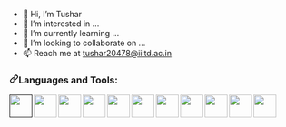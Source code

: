 - 👋 Hi, I’m Tushar
- 👀 I’m interested in ...
- 🌱 I’m currently learning ...
- 💞️ I’m looking to collaborate on ...
- 📫 Reach me at tushar20478@iiitd.ac.in




<h3 tabindex="-1" dir="auto"><a id="user-content-languages-and-tools" class="anchor" aria-hidden="true" href="#languages-and-tools"><svg class="octicon octicon-link" viewBox="0 0 16 16" version="1.1" width="16" height="16" aria-hidden="true"><path d="m7.775 3.275 1.25-1.25a3.5 3.5 0 1 1 4.95 4.95l-2.5 2.5a3.5 3.5 0 0 1-4.95 0 .751.751 0 0 1 .018-1.042.751.751 0 0 1 1.042-.018 1.998 1.998 0 0 0 2.83 0l2.5-2.5a2.002 2.002 0 0 0-2.83-2.83l-1.25 1.25a.751.751 0 0 1-1.042-.018.751.751 0 0 1-.018-1.042Zm-4.69 9.64a1.998 1.998 0 0 0 2.83 0l1.25-1.25a.751.751 0 0 1 1.042.018.751.751 0 0 1 .018 1.042l-1.25 1.25a3.5 3.5 0 1 1-4.95-4.95l2.5-2.5a3.5 3.5 0 0 1 4.95 0 .751.751 0 0 1-.018 1.042.751.751 0 0 1-1.042.018 1.998 1.998 0 0 0-2.83 0l-2.5 2.5a1.998 1.998 0 0 0 0 2.83Z"></path></svg></a>Languages and Tools:</h3>
<p dir="auto"><a href=""><img align="left" src="https://camo.githubusercontent.com/b5a4579e36f5e9df6020f467fb0d3aca745c764749c6a97d2a07ba5773fbee4f/68747470733a2f2f63646e2d69636f6e732d706e672e666c617469636f6e2e636f6d2f3531322f3232362f3232363737372e706e67" height="40" data-canonical-src="https://cdn-icons-png.flaticon.com/512/226/226777.png" style="max-width: 100%;"></a>
<a href="https://github.com/Tushar0805"><img align="left" src="https://camo.githubusercontent.com/8189f2ee1a17bae39d5d80aac35701add11c79eacc3a84eaf4971d63998e87a0/68747470733a2f2f63646e332e69636f6e66696e6465722e636f6d2f646174612f69636f6e732f6c6f676f732d616e642d6272616e64732d61646f62652f3531322f3236375f507974686f6e2d3531322e706e67" height="40" data-canonical-src="https://cdn3.iconfinder.com/data/icons/logos-and-brands-adobe/512/267_Python-512.png" style="max-width: 100%;"></a>
<a href="https://github.com/Tushar0805"><img align="left" src="https://camo.githubusercontent.com/8162000933b0ce3cb7bfd29d09a79acee7ce0f2ecb56990ed38b687ab11936e9/68747470733a2f2f75706c6f61642e77696b696d656469612e6f72672f77696b6970656469612f636f6d6d6f6e732f312f31392f435f4c6f676f2e706e67" height="40" data-canonical-src="https://upload.wikimedia.org/wikipedia/commons/1/19/C_Logo.png" style="max-width: 100%;"></a>
<a href="https://github.com/Tushar0805"><img align="left" src="https://camo.githubusercontent.com/6553e5a11ca04b761470087e471a9c444d23b492da73f34ad0629f5c657bb630/68747470733a2f2f63646e2e69636f6e73636f75742e636f6d2f69636f6e2f667265652f706e672d3235362f6c696e75782d333532313534392d323934343936372e706e67" height="40" data-canonical-src="https://cdn.iconscout.com/icon/free/png-256/linux-3521549-2944967.png" style="max-width: 100%;"></a>
<a href="https://github.com/Tushar0805"><img align="left" src="https://camo.githubusercontent.com/13a4ffd69c3eee667515dbcc013b03158b43353978ae5c90c04b4ba87a839dcd/68747470733a2f2f63646e2e69636f6e2d69636f6e732e636f6d2f69636f6e73322f323130372f504e472f3531322f66696c655f747970655f7673636f64655f69636f6e5f3133303038342e706e67" height="40" data-canonical-src="https://cdn.icon-icons.com/icons2/2107/PNG/512/file_type_vscode_icon_130084.png" style="max-width: 100%;"></a>
<a href="https://github.com/Tushar0805"><img align="left" src="https://camo.githubusercontent.com/cffa5dc1c518c3e9a76c263775ba4d785302c90d489dbdf1e92ce75403aa651b/68747470733a2f2f75706c6f61642e77696b696d656469612e6f72672f77696b6970656469612f636f6d6d6f6e732f7468756d622f312f31302f5079546f7263685f6c6f676f5f69636f6e2e7376672f3132303070782d5079546f7263685f6c6f676f5f69636f6e2e7376672e706e67" height="40" data-canonical-src="https://upload.wikimedia.org/wikipedia/commons/thumb/1/10/PyTorch_logo_icon.svg/1200px-PyTorch_logo_icon.svg.png" style="max-width: 100%;"></a>
<a href="https://github.com/Tushar0805"><img align="left" src="https://camo.githubusercontent.com/a240bd1934154469afd73f16cdd1def3c652f4c029758d1d20ea40823371e874/68747470733a2f2f75706c6f61642e77696b696d656469612e6f72672f77696b6970656469612f636f6d6d6f6e732f7468756d622f322f32312f4d61746c61625f4c6f676f2e706e672f36363770782d4d61746c61625f4c6f676f2e706e67" height="40" data-canonical-src="https://upload.wikimedia.org/wikipedia/commons/thumb/2/21/Matlab_Logo.png/667px-Matlab_Logo.png" style="max-width: 100%;"></a>
<a href="https://github.com/Tushar0805"><img align="left" src="https://camo.githubusercontent.com/309bd1d3bd253dff456421a439882e5189b95a839120f0555d7172ff277e99c3/68747470733a2f2f75706c6f61642e77696b696d656469612e6f72672f77696b6970656469612f636f6d6d6f6e732f7468756d622f362f36312f48544d4c355f6c6f676f5f616e645f776f72646d61726b2e7376672f35313270782d48544d4c355f6c6f676f5f616e645f776f72646d61726b2e7376672e706e67" height="40" data-canonical-src="https://upload.wikimedia.org/wikipedia/commons/thumb/6/61/HTML5_logo_and_wordmark.svg/512px-HTML5_logo_and_wordmark.svg.png" style="max-width: 100%;"></a>
<a href="https://github.com/Tushar0805"><img align="left" src="https://camo.githubusercontent.com/b8ee9fd2e9b26a7265ece6dbc6f5c7449928b84f45a08fe5852d6a8dfd915fb3/68747470733a2f2f6769742d73636d2e636f6d2f696d616765732f6c6f676f732f646f776e6c6f6164732f4769742d49636f6e2d31373838432e706e67" height="40" data-canonical-src="https://git-scm.com/images/logos/downloads/Git-Icon-1788C.png" style="max-width: 100%;"></a>
<a href="https://github.com/Tushar0805"><img align="left" src="https://camo.githubusercontent.com/9e1e581e471c46277e85998d1617041759f8fc1e1db091ee5415685a1a71ec92/68747470733a2f2f75706c6f61642e77696b696d656469612e6f72672f77696b6970656469612f636f6d6d6f6e732f7468756d622f642f64352f435353335f6c6f676f5f616e645f776f72646d61726b2e7376672f3134353270782d435353335f6c6f676f5f616e645f776f72646d61726b2e7376672e706e67" height="40" data-canonical-src="https://upload.wikimedia.org/wikipedia/commons/thumb/d/d5/CSS3_logo_and_wordmark.svg/1452px-CSS3_logo_and_wordmark.svg.png" style="max-width: 100%;"></a>
<a href="https://github.com/Tushar0805"><img align="left" src="https://camo.githubusercontent.com/ebba410edfb05353d7b46b3107304e7deeee8c6c12bc8769115f2dce43d11da0/68747470733a2f2f75706c6f61642e77696b696d656469612e6f72672f77696b6970656469612f636f6d6d6f6e732f362f36612f4a6176615363726970742d6c6f676f2e706e67" height="40" data-canonical-src="https://upload.wikimedia.org/wikipedia/commons/6/6a/JavaScript-logo.png" style="max-width: 100%;"></a>
<br><br></p>


<!---
Tushar0805/Tushar0805 is a ✨ special ✨ repository because its `README.md` (this file) appears on your GitHub profile.
You can click the Preview link to take a look at your changes.
--->
